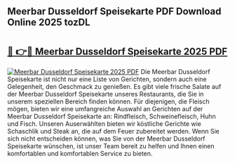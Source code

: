## Meerbar Dusseldorf Speisekarte PDF Download Online 2025 tozDL

# <h2><a href="http://gc7afi.nevu.top/?p=Meerbar+Dusseldorf+Speisekarte">🔗 👉🔴 Meerbar Dusseldorf Speisekarte 2025 PDF</a></h2>

[![Meerbar Dusseldorf Speisekarte 2025 PDF](https://i.imgur.com/dBaPXMq.png)](http://gc7afi.nevu.top/?p=Meerbar+Dusseldorf+Speisekarte)
Die Meerbar Dusseldorf Speisekarte ist nicht nur eine Liste von Gerichten, sondern auch eine Gelegenheit, den Geschmack zu genießen. Es gibt viele frische Salate auf der Meerbar Dusseldorf Speisekarte unseres Restaurants, die Sie in unserem speziellen Bereich finden können. Für diejenigen, die Fleisch mögen, bieten wir eine umfangreiche Auswahl an Gerichten auf der Meerbar Dusseldorf Speisekarte an: Rindfleisch, Schweinefleisch, Huhn und Fisch. Unseren Auserwählten bieten wir köstliche Gerichte wie Schaschlik und Steak an, die auf dem Feuer zubereitet werden. Wenn Sie sich nicht entscheiden können, was Sie von der Meerbar Dusseldorf Speisekarte wünschen, ist unser Team bereit zu helfen und Ihnen einen komfortablen und komfortablen Service zu bieten.
